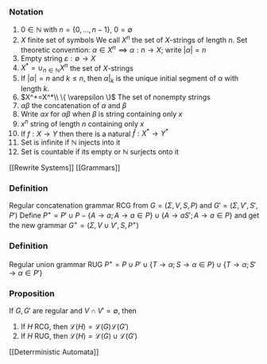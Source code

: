 ### Notation
1. $0\in\mathbb{N}$ with $n=\{ 0,\dots,n-1 \}$, $0=\emptyset$
2. $X$ finite set of symbols
   We call $X^n$ the set of $X$-strings of length $n$.
   Set theoretic convention:
   $\alpha\in X^n\implies \alpha:n\to X$; write $|\alpha|=n$
3. Empty string $\varepsilon : \emptyset\to X$
4. $X^*=\cup_{n\in \mathbb{N}}X^n$ the set of $X$-strings
5. If $|\alpha|=n$ and $k\leq n$, then $\alpha|_{k}$ is the unique initial segment of $\alpha$ with length $k$.
6. $X^+=X^*\\ \{ \varepsilon \}$ The set of nonempty strings
7. $\alpha \beta$ the concatenation of $\alpha$ and $\beta$ 
8. Write $\alpha x$ for $\alpha \beta$ when $\beta$ is string containing only $x$ 
9. $x^n$ string of length $n$ containing only $x$ 
10. If $f:X\to Y$ then there is a natural $\hat{f}:X^*\to Y^*$
11. Set is infinite if $\mathbb{N}$ injects into it
12. Set is countable if its empty or $\mathbb{N}$ surjects onto it

[[Rewrite Systems]]
[[Grammars]]

### Definition
Regular concatenation grammar RCG from $G=(\Sigma,V,S,P)$ and $G'=(\Sigma,V',S',P')$
Define $P^+=P'\cup P-\{ A\to a; A\to a\in P \}\cup \{ A\to aS';A\to a\in P \}$
and get the new grammar $G^+ =(\Sigma,V\cup V',S,P^+)$
### Definition
Regular union grammar RUG
$P^+=P\cup P' \cup \{ T\to \alpha;S\to \alpha \in P \} \cup \{ T\to \alpha;S'\to \alpha \in P' \}$

### Proposition
If $G,G'$ are regular and $V\cap V'=\emptyset$, then 
1. If $H$ RCG, then $\mathcal{L}(H)=\mathcal{L}(G)\mathcal{L}(G')$
2. If $H$ RUG, then $\mathcal{L}(H)=\mathcal{L}(G)\cup \mathcal{L}(G')$

[[Deterrministic Automata]]